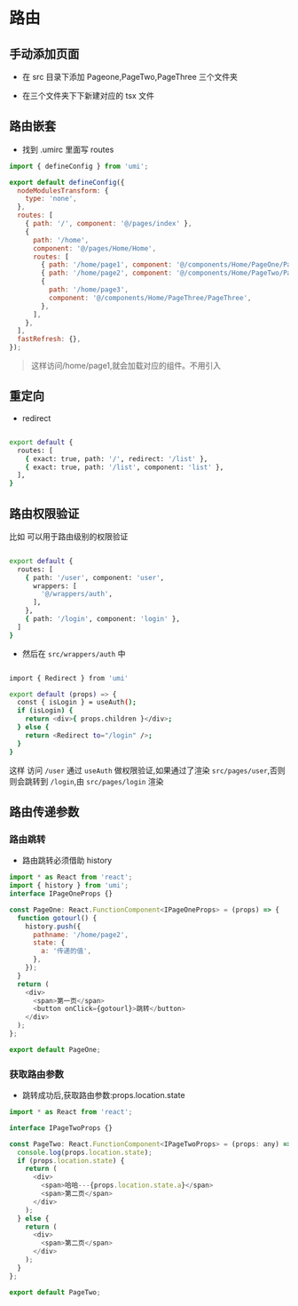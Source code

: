 # 路由

## 手动添加页面

- 在 src 目录下添加 Pageone,PageTwo,PageThree 三个文件夹

- 在三个文件夹下下新建对应的 tsx 文件

## 路由嵌套

- 找到 .umirc 里面写 routes

```javascript
import { defineConfig } from 'umi';

export default defineConfig({
  nodeModulesTransform: {
    type: 'none',
  },
  routes: [
    { path: '/', component: '@/pages/index' },
    {
      path: '/home',
      component: '@/pages/Home/Home',
      routes: [
        { path: '/home/page1', component: '@/components/Home/PageOne/PageOne' },
        { path: '/home/page2', component: '@/components/Home/PageTwo/PageTwo' },
        {
          path: '/home/page3',
          component: '@/components/Home/PageThree/PageThree',
        },
      ],
    },
  ],
  fastRefresh: {},
});
```

> 这样访问/home/page1,就会加载对应的组件。不用引入

## 重定向

- redirect

```bash

export default {
  routes: [
    { exact: true, path: '/', redirect: '/list' },
    { exact: true, path: '/list', component: 'list' },
  ],
}

```

## 路由权限验证

比如 可以用于路由级别的权限验证

```bash

export default {
  routes: [
    { path: '/user', component: 'user',
      wrappers: [
        '@/wrappers/auth',
      ],
    },
    { path: '/login', component: 'login' },
  ]
}

```

- 然后在 `src/wrappers/auth` 中

```bash

import { Redirect } from 'umi'

export default (props) => {
  const { isLogin } = useAuth();
  if (isLogin) {
    return <div>{ props.children }</div>;
  } else {
    return <Redirect to="/login" />;
  }
}

```

这样 访问 `/user` 通过 `useAuth` 做权限验证,如果通过了渲染 `src/pages/user`,否则则会跳转到 `/login`,由 `src/pages/login` 渲染

## 路由传递参数

### 路由跳转

- 路由跳转必须借助 history

```javascript
import * as React from 'react';
import { history } from 'umi';
interface IPageOneProps {}

const PageOne: React.FunctionComponent<IPageOneProps> = (props) => {
  function gotourl() {
    history.push({
      pathname: '/home/page2',
      state: {
        a: '传递的值',
      },
    });
  }
  return (
    <div>
      <span>第一页</span>
      <button onClick={gotourl}>跳转</button>
    </div>
  );
};

export default PageOne;
```

### 获取路由参数

- 跳转成功后,获取路由参数:props.location.state

```javascript
import * as React from 'react';

interface IPageTwoProps {}

const PageTwo: React.FunctionComponent<IPageTwoProps> = (props: any) => {
  console.log(props.location.state);
  if (props.location.state) {
    return (
      <div>
        <span>哈哈---{props.location.state.a}</span>
        <span>第二页</span>
      </div>
    );
  } else {
    return (
      <div>
        <span>第二页</span>
      </div>
    );
  }
};

export default PageTwo;
```
